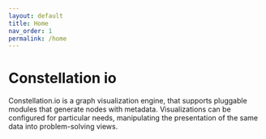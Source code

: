 ```yaml
---
layout: default
title: Home
nav_order: 1
permalink: /home
---
```


# Constellation io

Constellation.io is a graph visualization engine, that supports pluggable modules that generate nodes with metadata. Visualizations can be configured for particular needs, manipulating the presentation of the same data into problem-solving views.
